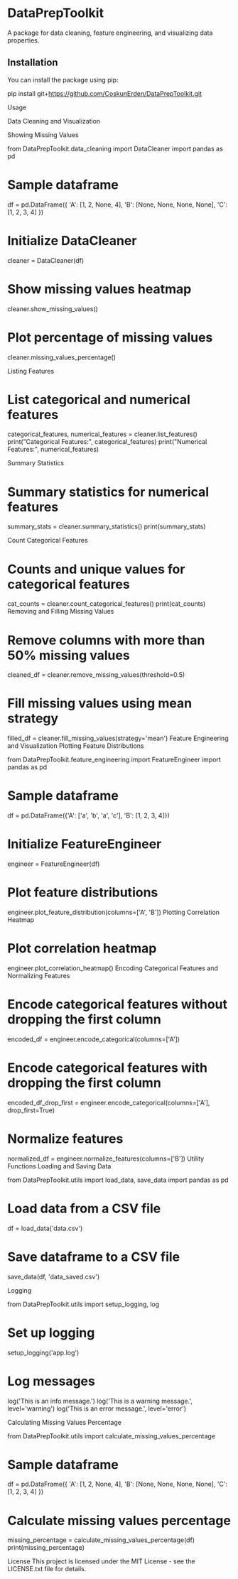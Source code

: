 # DataPrepToolkit

A package for data cleaning, feature engineering, and visualizing data properties.

## Installation

You can install the package using pip:

pip install git+https://github.com/CoskunErden/DataPrepToolkit.git

Usage

Data Cleaning and Visualization

Showing Missing Values

from DataPrepToolkit.data_cleaning import DataCleaner
import pandas as pd

# Sample dataframe
df = pd.DataFrame({
    'A': [1, 2, None, 4],
    'B': [None, None, None, None],
    'C': [1, 2, 3, 4]
})

# Initialize DataCleaner
cleaner = DataCleaner(df)

# Show missing values heatmap
cleaner.show_missing_values()

# Plot percentage of missing values
cleaner.missing_values_percentage()

Listing Features

# List categorical and numerical features
categorical_features, numerical_features = cleaner.list_features()
print("Categorical Features:", categorical_features)
print("Numerical Features:", numerical_features)

Summary Statistics

# Summary statistics for numerical features
summary_stats = cleaner.summary_statistics()
print(summary_stats)

Count Categorical Features

# Counts and unique values for categorical features
cat_counts = cleaner.count_categorical_features()
print(cat_counts)
Removing and Filling Missing Values

# Remove columns with more than 50% missing values
cleaned_df = cleaner.remove_missing_values(threshold=0.5)

# Fill missing values using mean strategy
filled_df = cleaner.fill_missing_values(strategy='mean')
Feature Engineering and Visualization
Plotting Feature Distributions

from DataPrepToolkit.feature_engineering import FeatureEngineer
import pandas as pd

# Sample dataframe
df = pd.DataFrame({'A': ['a', 'b', 'a', 'c'], 'B': [1, 2, 3, 4]})

# Initialize FeatureEngineer
engineer = FeatureEngineer(df)

# Plot feature distributions
engineer.plot_feature_distribution(columns=['A', 'B'])
Plotting Correlation Heatmap

# Plot correlation heatmap
engineer.plot_correlation_heatmap()
Encoding Categorical Features and Normalizing Features

# Encode categorical features without dropping the first column
encoded_df = engineer.encode_categorical(columns=['A'])

# Encode categorical features with dropping the first column
encoded_df_drop_first = engineer.encode_categorical(columns=['A'], drop_first=True)

# Normalize features
normalized_df = engineer.normalize_features(columns=['B'])
Utility Functions
Loading and Saving Data

from DataPrepToolkit.utils import load_data, save_data
import pandas as pd

# Load data from a CSV file
df = load_data('data.csv')

# Save dataframe to a CSV file
save_data(df, 'data_saved.csv')


Logging

from DataPrepToolkit.utils import setup_logging, log

# Set up logging
setup_logging('app.log')

# Log messages
log('This is an info message.')
log('This is a warning message.', level='warning')
log('This is an error message.', level='error')


Calculating Missing Values Percentage

from DataPrepToolkit.utils import calculate_missing_values_percentage

# Sample dataframe
df = pd.DataFrame({
    'A': [1, 2, None, 4],
    'B': [None, None, None, None],
    'C': [1, 2, 3, 4]
})

# Calculate missing values percentage
missing_percentage = calculate_missing_values_percentage(df)
print(missing_percentage)


License
This project is licensed under the MIT License - see the LICENSE.txt file for details.


